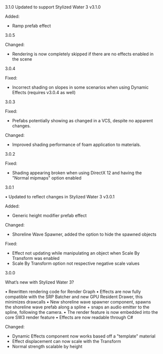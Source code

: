 ﻿3.1.0
Updated to support Stylized Water 3 v3.1.0

Added:
- Ramp prefab effect

3.0.5

Changed:
- Rendering is now completely skipped if there are no effects enabled in the scene

3.0.4

Fixed:
- Incorrect shading on slopes in some scenarios when using Dynamic Effects (requires v3.0.4 as well)

3.0.3

Fixed:
- Prefabs potentially showing as changed in a VCS, despite no apparent changes.

Changed:
- Improved shading performance of foam application to materials.

3.0.2

Fixed:
- Shading appearing broken when using DirectX 12 and having the "Normal mipmaps" option enabled

3.0.1

• Updated to reflect changes in Stylized Water 3 v3.0.1

Added:
- Generic height modifier prefab effect

Changed:
- Shoreline Wave Spawner, added the option to hide the spawned objects

Fixed:
- Effect not updating while manipulating an object when Scale By Transform was enabled
- Scale By Transform option not respective negative scale values

3.0.0

What’s new with Stylized Water 3?

• Rewritten rendering code for Render Graph
• Effects are now fully compatible with the SRP Batcher and new GPU Resident Drawer, this minimizes drawcalls
• New shoreline wave spawner component, spawns the shoreline wave prefab along a spline + snaps an audio emitter to the spline, following the camera.
• The render feature is now embedded into the core SW3 render feature
• Effects are now readable through C#

Changed:
- Dynamic Effects component now works based off a "template" material
- Effect displacement can now scale with the Transform
- Normal strength scalable by height